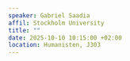 ```yaml
---
speaker: Gabriel Saadia 
affil: Stockholm University
title: ""
date: 2025-10-10 10:15:00 +02:00
location: Humanisten, J303
---
```


